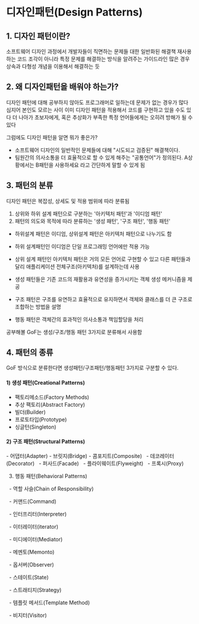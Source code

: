 # 디자인패턴(Design Patterns)

## 1. 디자인 패턴이란?  

소프트웨어 디자인 과정에서 개발자들이 직면하는 문제들 대한 일반화된 해결책
재사용하는 코드 조각이 아니라 특정 문제를 해결하는 방식을 알려주는 가이드라인
많은 경우 상속과 다형성 개념을 이용해서 해결하는 듯


## 2. 왜 디자인패턴을 배워야 하는가?

디자인 패턴에 대해 공부하지 않아도 프로그래머로 일하는데 문제가 없는 경우가 많다
심지어 본인도 모르는 사이 이미 디자인 패턴을 적용해서 코드를 구현하고 있을 수도 있다
더 나아가 초보자에게, 혹은 추상화가 부족한 특정 언어들에게는 오히려 방해가 될 수 있다

그럼에도 디자인 패턴을 알면 뭐가 좋은가?
- 소프트웨어 디자인의 일반적인 문제들에 대해 "시도되고 검증된" 해결책이다.
- 팀원간의 의사소통을 더 효율적으로 할 수 있게 해주는 "공통언어"가 정의된다.
	A상황에서는 B패턴을 사용하세요 라고 간단하게 말할 수 있게 됨


## 3. 패턴의 분류

디자인 패턴은 복잡성, 상세도 및 적용 범위에 따라 분류됨
1) 상위와 하위 설계 패턴으로 구분하는 '아키텍처 패턴'과 '이디엄 패턴'
2) 패턴의 의도와 목적에 따라 분류하는 '생성 패턴', '구조 패턴', '행동 패턴'

- 하위설계 패턴은 이디엄, 상위설계 패턴은 아키텍처 패턴으로 나누기도 함
- 하위 설계패턴인 이디엄은 단일 프로그래밍 언어에만 적용 가능
- 상위 설계 패턴인 아키텍처 패턴은 거의 모든 언어로 구현할 수 있고 다른 패턴들과 달리 애플리케이션 전체구조(아키텍처)를 설계하는데 사용

- 생성 패턴들은 기존 코드의 재활용과 유연성을 증가시키는 객체 생성 메커니즘을 제공
- 구조 패턴은 구조를 유연하고 효율적으로 유지하면서 객체와 클래스를 더 큰 구조로 조합하는 방법을 설명
- 행동 패턴은 객체간의 효과적인 의사소통과 책임할당을 처리

공부해볼 GoF는 생성/구조/행동 패턴 3가지로 분류해서 사용함


## 4. 패턴의 종류

GoF 방식으로 분류한다면 생성패턴/구조패턴/행동패턴 3가지로 구분할 수 있다.

#### 1) 생성 패턴(Creational Patterns)
- 팩토리메소드(Factory Methods)
- 추상 팩토리(Abstract Factory)
- 빌더(Builder)
- 프로토타입(Prototype)
- 싱글턴(Singleton)

#### 2) 구조 패턴(Structural Patterns)
- 어댑터(Adapter)
- 브릿지(Bridge)
- 콤포지트(Composite)
  - 데코레이터(Decorator)
  - 퍼사드(Facade)
  - 플라이웨이트(Flyweight)
  - 프록시(Proxy)

3) 행동 패턴(Behavioral Patterns)

  - 역할 사슬(Chain of Responsibility)

  - 커맨드(Command)

  - 인터프리터(Interpreter)

  - 이터레이터(iterator)

  - 미디에이터(Mediator)

  - 메멘토(Memonto)

  - 옵서버(Observer)

  - 스테이트(State)

  - 스트래티지(Strategy)

  - 템플릿 메서드(Template Method)

  - 비지터(Visitor)